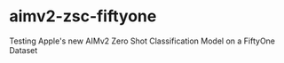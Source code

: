 # aimv2-zsc-fiftyone
Testing Apple's new AIMv2 Zero Shot Classification Model on a FiftyOne Dataset
